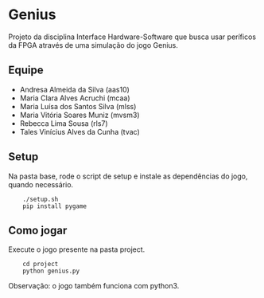 # Genius
Projeto da disciplina Interface Hardware-Software que busca usar períficos da FPGA através de uma simulação do jogo Genius.

## Equipe
- Andresa Almeida da Silva (aas10)
- Maria Clara Alves Acruchi (mcaa)
- Maria Luísa dos Santos Silva (mlss)
- Maria Vitória Soares Muniz (mvsm3)
- Rebecca Lima Sousa (rls7)
- Tales Vinícius Alves da Cunha (tvac)
  
## Setup
Na pasta base, rode o script de setup e instale as dependências do jogo, quando necessário.
```
	./setup.sh
	pip install pygame
```

## Como jogar
Execute o jogo presente na pasta project.
```
	cd project
	python genius.py
```
Observação: o jogo também funciona com python3.
